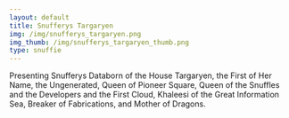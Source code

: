 ```yaml
---
layout: default
title: Snufferys Targaryen
img: /img/snufferys_targaryen.png
img_thumb: /img/snufferys_targaryen_thumb.png
type: snuffie
---
```


Presenting Snufferys Databorn of the House Targaryen, the First of Her Name, the Ungenerated, Queen of Pioneer Square, Queen of the Snuffles and the Developers and the First Cloud, Khaleesi of the Great Information Sea, Breaker of Fabrications, and Mother of Dragons.

